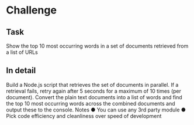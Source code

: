 # Challenge

## Task

Show the top 10 most occurring words in a set of documents retrieved from a list of URLs

## In detail

Build a Node.js script that retrieves the set of documents in parallel. If a retrieval fails, retry again after 5
seconds for a maximum of 10 times (per document).
Convert the plain text documents into a list of words and find the top 10 most occurring words across
the combined documents and output these to the console.
Notes
● You can use any 3rd party module
● Pick code efficiency and cleanliness over speed of development
